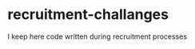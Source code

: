recruitment-challanges
======================

I keep here code written during recruitment processes
